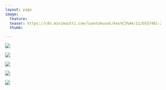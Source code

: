 ```yaml
---
layout: page
image:
  feature:
  teaser: https://cdn.minimuutti.com/luontokuvat/kes%C3%A4/11/DS57461-245px.jpg
  thumb:

---
```


![](https://cdn.minimuutti.com/luontokuvat/kes%C3%A4/11/DS57457-800px.jpg)

![](https://cdn.minimuutti.com/luontokuvat/kes%C3%A4/11/DS57458-800px.jpg)

![](https://cdn.minimuutti.com/luontokuvat/kes%C3%A4/11/DS57461-800px.jpg)

![](https://cdn.minimuutti.com/luontokuvat/kes%C3%A4/11/DS57464-800px.jpg)

![](https://cdn.minimuutti.com/luontokuvat/kes%C3%A4/11/DS57462-800px.jpg)
